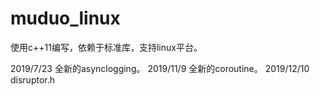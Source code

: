 # muduo_linux
使用c++11编写，依赖于标准库，支持linux平台。

2019/7/23 全新的asynclogging。
2019/11/9 全新的coroutine。
2019/12/10 disruptor.h
